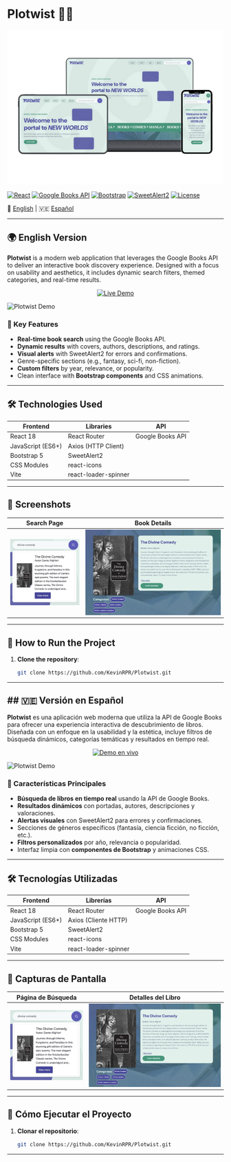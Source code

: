 # Plotwist 📖✨
<p align="center">
  <img src="docs/img1.png" alt="Banner del proyecto">
</p>

[![React](https://img.shields.io/badge/React-18.2.0-61DAFB?logo=react)](https://react.dev/)
[![Google Books API](https://img.shields.io/badge/API-Google_Books-4285F4?logo=google)](https://developers.google.com/books)
[![Bootstrap](https://img.shields.io/badge/Bootstrap-5.3.0-7952B3?logo=bootstrap)](https://getbootstrap.com/)
[![SweetAlert2](https://img.shields.io/badge/SweetAlert2-11.7.0-EE590F?logo=sweetalert2)](https://sweetalert2.github.io/)
[![License](https://img.shields.io/badge/License-MIT-green)](https://opensource.org/licenses/MIT)

🔹 [English](#english-version) | 🇻🇪 [Español](#versión-en-español)

---

## 🌍 English Version

**Plotwist** is a modern web application that leverages the Google Books API to deliver an interactive book discovery experience. Designed with a focus on usability and aesthetics, it includes dynamic search filters, themed categories, and real-time results.

<p align="center">
  <a href="https://lpga2-0.web.app/" target="_blank">
    <img src="https://img.shields.io/badge/Live%20Demo-View%20Now-28a745?style=for-the-badge&logo=googlechrome&logoColor=white" alt="Live Demo">
  </a>
</p>

![Plotwist Demo](docs/demo.gif)

### 🌟 Key Features
- **Real-time book search** using the Google Books API.
- **Dynamic results** with covers, authors, descriptions, and ratings.
- **Visual alerts** with SweetAlert2 for errors and confirmations.
- Genre-specific sections (e.g., fantasy, sci-fi, non-fiction).
- **Custom filters** by year, relevance, or popularity.
- Clean interface with **Bootstrap components** and CSS animations.

---

## 🛠️ Technologies Used

| **Frontend**       | **Libraries**         | **API**               |
|--------------------|----------------------|-----------------------|
| React 18           | React Router         | Google Books API      |
| JavaScript (ES6+)  | Axios (HTTP Client)  |                       |
| Bootstrap 5        | SweetAlert2          |                       |
| CSS Modules        | react-icons          |                       |
| Vite               | react-loader-spinner |                       |

---

## 📸 Screenshots

| **Search Page**      | **Book Details**   |
|----------------------|------------------------|
|  <img src="docs/img2.jpeg" alt="ss1">| <img src="docs/img3.jpeg" alt="ss2"> |

---

## 🚀 How to Run the Project

1. **Clone the repository**:
   ```bash
   git clone https://github.com/KevinRPR/Plotwist.git
   ```

---

<h2 id="versión-en-español">## 🇻🇪 Versión en Español </h2>

**Plotwist** es una aplicación web moderna que utiliza la API de Google Books para ofrecer una experiencia interactiva de descubrimiento de libros. Diseñada con un enfoque en la usabilidad y la estética, incluye filtros de búsqueda dinámicos, categorías temáticas y resultados en tiempo real.

<p align="center">
  <a href="https://lpga2-0.web.app/" target="_blank">
    <img src="https://img.shields.io/badge/Demo%20en%20vivo-Ver%20ahora-28a745?style=for-the-badge&logo=googlechrome&logoColor=white" alt="Demo en vivo">
  </a>
</p>

![Plotwist Demo](docs/demo.gif)

### 🌟 Características Principales
- **Búsqueda de libros en tiempo real** usando la API de Google Books.
- **Resultados dinámicos** con portadas, autores, descripciones y valoraciones.
- **Alertas visuales** con SweetAlert2 para errores y confirmaciones.
- Secciones de géneros específicos (fantasía, ciencia ficción, no ficción, etc.).
- **Filtros personalizados** por año, relevancia o popularidad.
- Interfaz limpia con **componentes de Bootstrap** y animaciones CSS.

---

## 🛠️ Tecnologías Utilizadas

| **Frontend**       | **Librerías**        | **API**               |
|--------------------|---------------------|-----------------------|
| React 18           | React Router        | Google Books API      |
| JavaScript (ES6+)  | Axios (Cliente HTTP)|                       |
| Bootstrap 5        | SweetAlert2         |                       |
| CSS Modules        | react-icons         |                       |
| Vite               | react-loader-spinner|                       |

---

## 📸 Capturas de Pantalla

| **Página de Búsqueda** | **Detalles del Libro**  |
|------------------------|------------------------|
|  <img src="docs/img2.jpeg" alt="ss1">| <img src="docs/img3.jpeg" alt="ss2"> |

---

## 🚀 Cómo Ejecutar el Proyecto

1. **Clonar el repositorio**:
   ```bash
   git clone https://github.com/KevinRPR/Plotwist.git
   ```

---
